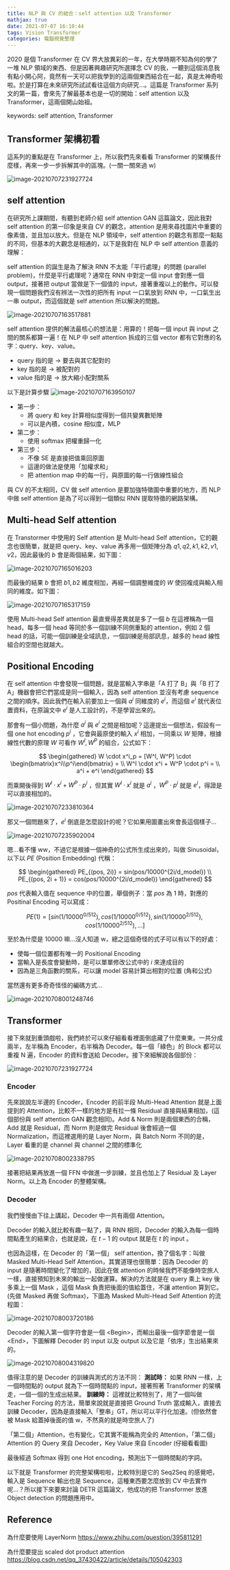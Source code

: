 ```yaml
---
title: NLP 與 CV 的結合：self attention 以及 Transformer
mathjax: true
date: 2021-07-07 16:10:44
tags: Vision Transformer
categories: 電腦視覺整理
---
```


2020 是個 Transformer 在 CV 界大放異彩的一年，在大學時期不知為何的學了一堆 NLP 領域的東西、但是因著興趣研究所選擇念 CV 的我，一聽到這個消息我有點小開心阿，竟然有一天可以把我學到的這兩個東西結合在一起，真是太神奇啦啦。於是打算在未來研究所試試看往這個方向研究…。這篇是 Transformer 系列文的第一篇，會來先了解最基本也是一切的開始：self attention 以及 Transformer，這兩個開山始祖。

keywords: self attention, Transformer
<!--more-->

## Transformer 架構初看
這系列的重點是在 Transformer 上，所以我們先來看看 Transformer 的架構長什麼樣，再來一步一步拆解其中的區塊。(一關一關來過 w)

![image-20210707231927724](https://i.imgur.com/gLA1fus.png)

## self attention
在研究所上課期間，有聽到老師介紹 self attention GAN 這篇論文，因此我對 self attention 的第一印象是來自 CV 的觀念，attention 是用來尋找圖片中重要的像素值，並且加以放大。但是在 NLP 領域中，self attention 的觀念有那麼一點點的不同，但基本的大觀念是相通的，以下是我對在 NLP 中 self attention 意義的理解：

self attention 的誕生是為了解決 RNN 不太能「平行處理」的問題 (parallel problem)，什麼是平行處理呢？通常在 RNN 中對定一個 input 會對應一個 output，接著把 output 當做是下一個值的 input，接著重複以上的動作。可以發現一個問題我們沒有辨法一次性的把所有 input 一口氣放到 RNN 中，一口氣生出一串 output，而這個就是 self attention 所以解決的問題。

![image-20210707163517881](https://i.imgur.com/LwKMHeF.png)

self attention 提供的解法最核心的想法是：用算的！把每一個 input 與 input 之間的關系都算一遍！在 NLP 中 self attention 拆成的三個 vector 都有它對應的名字：query、key、value。

* query 指的是 -> 要去與其它配對的
* key 指的是 -> 被配對的
* value 指的是 -> 放大縮小配對關系

以下是計算步驟
![image-20210707163950107](https://i.imgur.com/wvp9Wv1.png)

* 第一步：
  * 將 query 和 key 計算相似度得到一個共變異數矩陣
  * 可以是內積，cosine 相似度，MLP
* 第二步：
  * 使用 softmax 把權重歸一化
* 第三步：
  * 不像 SE 是直接把值乘回原圖
  * 這邊的做法是使用「加權求和」
  * 把 attention map 中的每一行，與原圖的每一行做線性組合

與 CV 的不太相同，CV 做 self attention 是要加強特徵圖中重要的地方，而 NLP 中做 self attention 是為了可以得到一個類似 RNN 提取特徵的網路架構。

## Multi-head Self attention
在 Transtormer 中使用的 Self attention 是 Multi-head Self attention，它的觀念也很簡單，就是把 query、key、value 再多用一個矩陣分為 $q1, q2, k1, k2, v1, v2$，因此最後的 $b$ 會是兩個結果，如下圖：

![image-20210707165016203](https://i.imgur.com/WJbnu3a.png)

而最後的結果 $b$ 會把 $b1, b2$ 維度相加，再經一個調整維度的 $W$ 使回複成與輸入相同的維度。如下圖：

![image-20210707165317159](https://i.imgur.com/i6mAG9s.png)

使用 Multi-head Self attention 最直覺得差異就是多了一個 $b$ 在這裡稱為一個 head，每多一個 head 等同於多一個訓練不同側重點的 attention，例如 2 個 head 的話，可能一個訓練是全域訊息，一個訓練是局部訊息，越多的 head 線性組合的空間也就越大。

## Positional Encoding
在 self attention 中會發現一個問題，就是當輸入字串是「A 打了 B」與「B 打了 A」機器會把它們當成是同一個輸入，因為 self attention 並沒有考慮 sequence 之間的順序。因此我們在輸入前要加上一個與 $a^i$ 同維度的 $e^i$，而這個 $e^i$ 就代表位置資料，在原論文中 $e^i$ 是人工設計的，不是學習出來的。

那會有一個小問題，為什麼 $a^i$ 與 $e^i$ 之間是相加呢？這邊提出一個想法，假設有一個 one hot encoding $p^i$ ，它會與最原使的輸入 $x^i$ 相加，一同乘以 $W$ 矩陣，根據線性代數的原理 $W$ 可看作 $W^I, W^P$ 的組合，公式如下：

$$
\begin{gathered}
W \cdot x^i_p = [W^I, W^P] \cdot  \begin{bmatrix}x^i\\p^i\end{bmatrix} = \\
W^I \cdot x^i + W^P \cdot p^i = \\
a^i + e^i
\end{gathered}
$$

而乘開後得到 $W^I \cdot x^i + W^P \cdot p^i$ ，但其實 $W^I \cdot x^i$ 就是 $a^i$ ，$W^P \cdot p^i$ 就是 $e^i$，得證是可以直接相加的。

![image-20210707233810364](https://i.imgur.com/UHazpwA.png)

那又一個問題來了，$e^i$ 倒底是怎麼設計的呢？它如果用圖畫出來會長這個樣子…

![image-20210707235902004](https://i.imgur.com/tGK6dQb.png)

嗯…看不懂 ww，不過它是根據一個神奇的公式所生成出來的，叫做 Sinusoidal，以下以 $PE$ (Position Embedding) 代稱：

$$
\begin{gathered}
PE_{(pos, 2i)} = sin(pos/10000^{2i/d_model}) \\
PE_{(pos, 2i + 1)} = cos(pos/10000^{2i/d_model})
\end{gathered}
$$

$pos$ 代表輸入值在 sequence 中的位置，舉個例子：當 $pos$ 為 1 時，對應的 Positinal Encoding 可以寫成：

$$
PE(1) = [sin(1/10000^{0/512}),cos(1/10000^{0/512}),sin(1/10000^{2/512}),cos(1/10000^{2/512}),...]
$$

至於為什麼是 10000 嘛…沒人知道 w，總之這個奇怪的式子可以有以下的好處：

* 使每一個位置都有唯一的 Positional Encoding
* 當輸入是長度會變動時，是可以單單修改公式中的 $i$ 來達成目的
* 因為是三角函數的關系，可以讓 model 容易計算出相對的位置 (角和公式)

當然還有更多奇奇怪怪的編碼方式…

![image-20210708001248746](https://i.imgur.com/tsn4mMZ.png)

## Transformer
接下來就到重頭戲啦，我們終於可以來仔細看看裡面倒底藏了什麼東東。一共分成兩半，左半稱為 Encoder，右半稱為 Decoder。每一個「綠色」的 Block 都可以重複 N 遍，Encoder 的資料會送給 Decoder。接下來細解說各個部份：

![image-20210707231927724](https://i.imgur.com/gLA1fus.png)


### Encoder
先來說說左半邊的 Encoder，Encoder 的前半段 Multi-Head Attention 就是上面提到的 Attention，比較不一樣的地方是有拉一條 Residual 直接與結果相加，(這個部份與 self attention GAN 觀念相同)。Add & Norm 則是兩個東西的合稱，Add 就是 Residual，而 Norm 則是做完 Residual 後會經過一個 Normalization，而這裡選用的是 Layer Norm，與 Batch Norm 不同的是，Layer 看重的是 channel 與 channel 之間的標準化

![image-20210708002338795](https://i.imgur.com/ASydltz.png)

接著把結果再放進一個 FFN 中做進一步訓練，並且也加上了 Residual 及 Layer Norm。以上為 Encoder 的整體架構。

### Decoder
我們慢慢由下往上講起，Decoder 中一共有兩個 Attention。

Decoder 的輸入就比較有趣一點了，與 RNN 相同，Decoder 的輸入為每一個時間點產生的結果合，也就是說，在 $t-1$ 的 output 就是在 $t$ 的 input 。

也因為這樣，在 Decoder 的「第一個」 self attention，換了個名字：叫做 Masked Multi-Head Self Attention，其實道理也很簡單：因為 Decoder 的 input 是隨著時間變化了增加的，因此在做 attention 的時候我們不能像時空旅人一樣，直接預知到未來的輸出一起做運算。解決的方法就是在 query 乘上 key 後多乘上一個 Mask ，這個 Mask 負責把後面的值給蓋住，不讓 attention 算到它。(先做 Masked 再做 Softmax)，下圖為 Masked Multi-Head Self Attention 的流程圖：

![image-20210708003720186](https://i.imgur.com/ECf9hPH.png)

Decoder 的輸入第一個字符會是一個 \<Begin\>，而輸出最後一個字節會是一個 \<End\>，下圖解釋 Decoder 的 input 以及 output 以及它是「依序」生出結果來的。

![image-20210708004319820](https://i.imgur.com/RYXM1sz.png)

值得注意的是 Decoder 的訓練與測式的方法不同：
**測試時：**
如果 RNN 一樣，上一個時間點的 output 就為下一個時間點的 input，接著照著 Transformer 的架構走，一個一個的生成出結果。
**訓練時：**
這裡就比較特別了，用了一個叫做 Teacher Forcing 的方法，簡單來說就是直接把 Ground Truth 當成輸入，直接去訓練 Decoder，因為是直接輸入「整串」GT，所以可以平行化加速。(但依然會被 Mask 給蓋掉後面的值 w，不然真的就是時空旅人了)

「第二個」Attention，也有變化，它其實不能稱為完全的 Attention，「第二個」Attention 的 Query 來自 Decoder，Key Value 來自 Encoder (仔細看看圖)

最後經過 Softmax 得到 one Hot encoding，預測出下一個時間點的字詞。

以下就是 Transformer 的完整架構啦啦，比較特別是它的 Seq2Seq 的感覺吧，輸入是 Sequence 輸出也是 Sequence，這種東西要怎麼放到 CV 中去實作呢…？所以接下來要來討論 DETR 這篇論文，他成功的把 Transformer 放進 Object detection 的問題應用中。

## Reference

為什麼要使用 LayerNorm
https://www.zhihu.com/question/395811291

為什麼要提出 scaled dot product attention
https://blog.csdn.net/qq_37430422/article/details/105042303